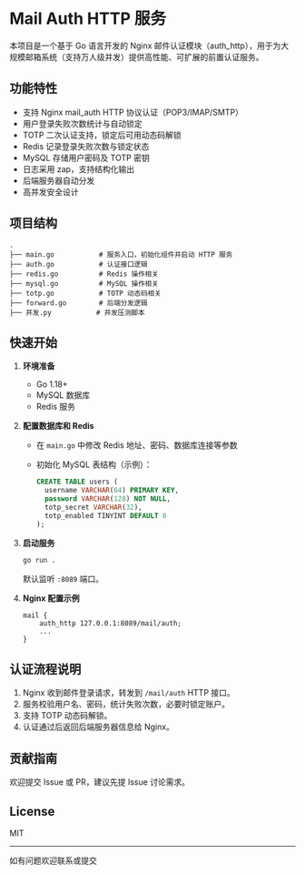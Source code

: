 # Mail Auth HTTP 服务

本项目是一个基于 Go 语言开发的 Nginx 邮件认证模块（auth_http），用于为大规模邮箱系统（支持万人级并发）提供高性能、可扩展的前置认证服务。

## 功能特性

- 支持 Nginx mail_auth HTTP 协议认证（POP3/IMAP/SMTP）
- 用户登录失败次数统计与自动锁定
- TOTP 二次认证支持，锁定后可用动态码解锁
- Redis 记录登录失败次数与锁定状态
- MySQL 存储用户密码及 TOTP 密钥
- 日志采用 zap，支持结构化输出
- 后端服务器自动分发
- 高并发安全设计

## 项目结构

```
.
├── main.go           # 服务入口，初始化组件并启动 HTTP 服务
├── auth.go           # 认证接口逻辑
├── redis.go          # Redis 操作相关
├── mysql.go          # MySQL 操作相关
├── totp.go           # TOTP 动态码相关
├── forward.go        # 后端分发逻辑
├── 并发.py           # 并发压测脚本
```

## 快速开始

1. **环境准备**
   - Go 1.18+
   - MySQL 数据库
   - Redis 服务

2. **配置数据库和 Redis**
   - 在 `main.go` 中修改 Redis 地址、密码、数据库连接等参数
   - 初始化 MySQL 表结构（示例）：

     ```sql
     CREATE TABLE users (
       username VARCHAR(64) PRIMARY KEY,
       password VARCHAR(128) NOT NULL,
       totp_secret VARCHAR(32),
       totp_enabled TINYINT DEFAULT 0
     );
     ```

3. **启动服务**

   ```bash
   go run .
   ```

   默认监听 `:8089` 端口。

4. **Nginx 配置示例**

   ```
   mail {
       auth_http 127.0.0.1:8089/mail/auth;
       ...
   }
   ```

## 认证流程说明

1. Nginx 收到邮件登录请求，转发到 `/mail/auth` HTTP 接口。
2. 服务校验用户名、密码，统计失败次数，必要时锁定账户。
3. 支持 TOTP 动态码解锁。
4. 认证通过后返回后端服务器信息给 Nginx。

## 贡献指南

欢迎提交 Issue 或 PR，建议先提 Issue 讨论需求。

## License

MIT

---

如有问题欢迎联系或提交